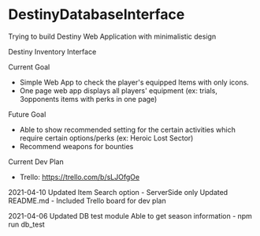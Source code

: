 # DestinyDatabaseInterface
Trying to build Destiny Web Application with minimalistic design


Destiny Inventory Interface

Current Goal
- Simple Web App to check the player's equipped Items with only icons.
- One page web app displays all players' equipment (ex: trials, 3opponents items with perks in one page)

Future Goal
- Able to show recommended setting for the certain activities which require certain options/perks (ex: Heroic Lost Sector)
- Recommend weapons for bounties


Current Dev Plan
 - Trello: https://trello.com/b/sLJOfgOe


2021-04-10
Updated Item Search option - ServerSide only
Updated README.md - Included Trello board for dev plan

2021-04-06
Updated DB test module
Able to get season information - npm run db_test
